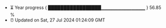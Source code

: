 - ⏳ Year progress { █████████████████▁▁▁▁▁▁▁▁▁▁▁▁▁ } 56.85 %
- ⏰ Updated on Sat, 27 Jul 2024 01:24:09 GMT

